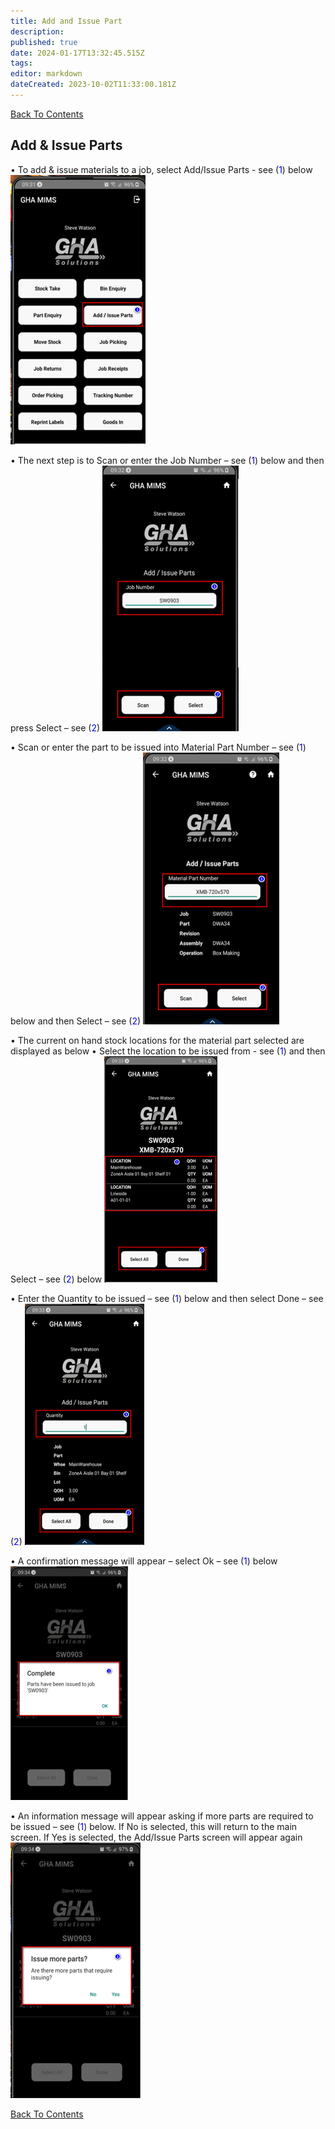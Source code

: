 ```yaml
---
title: Add and Issue Part
description: 
published: true
date: 2024-01-17T13:32:45.515Z
tags: 
editor: markdown
dateCreated: 2023-10-02T11:33:00.181Z
---
```


[Back To Contents](/AppsDrafts/MobileInventoryManagementSolution/)

## Add & Issue Parts
 
•	To add & issue materials to a job, select Add/Issue Parts - see (<span style="color:blue">1</span>) below
![add_picture28.png](/mimsassets/add_picture28.png) 

•	The next step is to Scan or enter the Job Number – see (<span style="color:blue">1</span>) below and then press Select – see (<span style="color:blue">2</span>)
![add_picture29.png](/mimsassets/add_picture29.png)  

•	Scan or enter the part to be issued into Material Part Number – see (<span style="color:blue">1</span>) below and then Select – see (<span style="color:blue">2</span>)
![add_picture30.png](/mimsassets/add_picture30.png) 

•	The current on hand stock locations for the material part selected are displayed as below
•	Select the location to be issued from - see (<span style="color:blue">1</span>) and then Select – see (<span style="color:blue">2</span>) below
![add_picture31.png](/mimsassets/add_picture31.png) 

•	Enter the Quantity to be issued – see (<span style="color:blue">1</span>) below and then select Done – see (<span style="color:blue">2</span>)
![add_picture32.png](/mimsassets/add_picture32.png) 

•	A confirmation message will appear – select Ok – see (<span style="color:blue">1</span>) below
![add_picture33.png](/mimsassets/add_picture33.png) 

•	An information message will appear asking if more parts are required to be issued – see (<span style="color:blue">1</span>) below.  If No is selected, this will return to the main screen.  If Yes is selected, the Add/Issue Parts screen will appear again
![add_picture34.png](/mimsassets/add_picture34.png)

[Back To Contents](/AppsDrafts/MobileInventoryManagementSolution/)